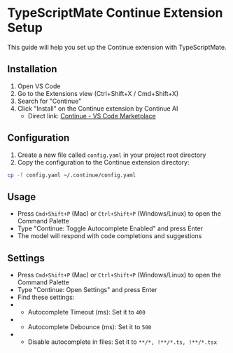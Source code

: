 # TypeScriptMate Continue Extension Setup

This guide will help you set up the Continue extension with TypeScriptMate.

## Installation

1. Open VS Code
2. Go to the Extensions view (Ctrl+Shift+X / Cmd+Shift+X)
3. Search for "Continue"
4. Click "Install" on the Continue extension by Continue AI
   - Direct link: [Continue - VS Code Marketplace](https://marketplace.visualstudio.com/items?itemName=Continue.continue)

## Configuration

1. Create a new file called `config.yaml` in your project root directory
2. Copy the configuration to the Continue extension directory:

```bash
cp -f config.yaml ~/.continue/config.yaml
```

## Usage

- Press `Cmd+Shift+P` (Mac) or `Ctrl+Shift+P` (Windows/Linux) to open the Command Palette
- Type "Continue: Toggle Autocomplete Enabled" and press Enter
- The model will respond with code completions and suggestions

## Settings
- Press `Cmd+Shift+P` (Mac) or `Ctrl+Shift+P` (Windows/Linux) to open the Command Palette
- Type "Continue: Open Settings" and press Enter
- Find these settings:
- - Autocomplete Timeout (ms): Set it to `400`
- - Autocomplete Debounce (ms): Set it to `500`
- - Disable autocomplete in files: Set it to `**/*, !**/*.ts, !**/*.tsx`

